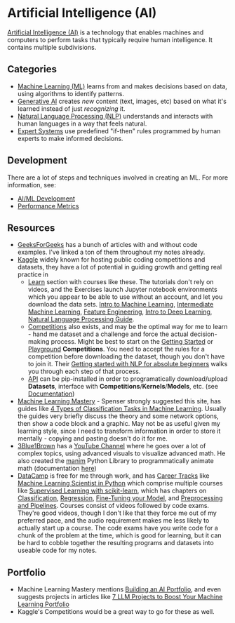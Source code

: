 # Artificial Intelligence (AI)
[Artificial Intelligence (AI)](https://www.geeksforgeeks.org/artificial-intelligence/what-is-artificial-intelligence-ai/) is a technology that enables machines and computers to perform tasks that typically require human intelligence. It contains multiple subdivisions.

## Categories
- [Machine Learning (ML)](./categories/ml.md) learns from and makes decisions based on data, using algorithms to identify patterns.
- [Generative AI](./categories/generative.md) creates *new* content (text, images, etc) based on what it's learned instead of just *recognizing* it.
- [Natural Language Processing (NLP)](./categories/nlp.md) understands and interacts with human languages in a way that feels natural.
- [Expert Systems](https://www.geeksforgeeks.org/artificial-intelligence/expert-systems/) use predefined "if-then" rules programmed by human experts to make informed decisions.

## Development
There are a lot of steps and techniques involved in creating an ML. For more information, see:
- [AI/ML Development](./development/developing.md)
- [Performance Metrics](./development/metrics.md)

## Resources
- [GeeksForGeeks](https://www.geeksforgeeks.org/artificial-intelligence/what-is-artificial-intelligence-ai/) has a bunch of articles with and without code examples. I've linked a ton of them throughout my notes already.
- [Kaggle](https://www.kaggle.com/) widely known for hosting public coding competitions and datasets, they have a lot of potential in guiding growth and getting real practice in
    - [Learn](https://www.kaggle.com/learn) section with courses like these. The tutorials don't rely on videos, and the Exercises launch Jupyter notebook environments which you appear to be able to use without an account, and let you download the data sets. [Intro to Machine Learning](https://www.kaggle.com/learn/intro-to-machine-learning), [Intermediate Machine Learning](https://www.kaggle.com/learn/intermediate-machine-learning), [Feature Engineering](https://www.kaggle.com/learn/feature-engineering), [Intro to Deep Learning](https://www.kaggle.com/learn/intro-to-deep-learning), [Natural Language Processing Guide](https://www.kaggle.com/learn-guide/natural-language-processing). 
    - [Competitions](https://www.kaggle.com/competitions) also exists, and may be the optimal way for me to learn - hand me dataset and a challenge and force the actual decision-making process. Might be best to start on the [Getting Started](https://www.kaggle.com/competitions?hostSegmentIdFilter=5) or [Playground](https://www.kaggle.com/competitions?hostSegmentIdFilter=8) **Competitions**. You need to accept the rules for a competition before downloading the dataset, though you don't have to join it. Their [Getting started with NLP for absolute beginners](https://www.kaggle.com/code/jhoward/getting-started-with-nlp-for-absolute-beginners) walks you through each step of that process.
    - [API](https://github.com/Kaggle/kaggle-api) can be pip-installed in order to programatically download/upload **Datasets**, interface with **Competitions**/**Kernels**/**Models**, etc. (see [Documentation](https://github.com/Kaggle/kaggle-api/blob/main/docs/README.md))
- [Machine Learning Mastery](https://machinelearningmastery.com/) - Spenser strongly suggested this site, has guides like [4 Types of Classification Tasks in Machine Learning](https://machinelearningmastery.com/types-of-classification-in-machine-learning/). Usually the guides very briefly discuss the theory and some network options, then show a code block and a graphic. May not be as useful given my learning style, since I need to transform information in order to store it mentally - copying and pasting doesn't do it for me.
- [3Blue1Brown](https://www.3blue1brown.com/) has a [YouTube Channel](https://www.youtube.com/c/3blue1brown) where he goes over a lot of complex topics, using advanced visuals to visualize advanced math. He also created the [manim](https://github.com/3b1b/manim) Python Library to programmatically animate math (documentation [here](https://3b1b.github.io/manim/))
- [DataCamp](https://app.datacamp.com/) is free for me through work, and has [Career Tracks](https://app.datacamp.com/learn/career-tracks) like [Machine Learning Scientist in Python](https://app.datacamp.com/learn/career-tracks/machine-learning-scientist-with-python) which comprise multiple courses like [Supervised Learning with scikit-learn](https://app.datacamp.com/learn/courses/supervised-learning-with-scikit-learn), which has chapters on [Classification](https://campus.datacamp.com/courses/supervised-learning-with-scikit-learn/classification-1?ex=1), [Regression](https://campus.datacamp.com/courses/supervised-learning-with-scikit-learn/regression-7f892f18-f9c3-4c6f-9570-f19ed117c967?ex=1), [Fine-Tuning your Model](https://campus.datacamp.com/courses/supervised-learning-with-scikit-learn/fine-tuning-your-model-3?ex=1), and [Preprocessing and Pipelines](https://campus.datacamp.com/courses/supervised-learning-with-scikit-learn/preprocessing-and-pipelines-4?ex=1). Courses consist of videos followed by code exams. They're good videos, though I don't like that they force me out of my preferred pace, and the audio requirement makes me less likely to actually start up a course. The code exams have you write code for a chunk of the problem at the time, which is good for learning, but it can be hard to cobble together the resulting programs and datasets into useable code for my notes.

## Portfolio
- Machine Learning Mastery mentions [Building an AI Portfolio](https://machinelearningmastery.com/build-a-machine-learning-portfolio/), and even suggests projects in articles like [7 LLM Projects to Boost Your Machine Learning Portfolio](https://machinelearningmastery.com/7-llm-projects-to-boost-your-machine-learning-portfolio/)
- Kaggle's Competitions would be a great way to go for these as well.
